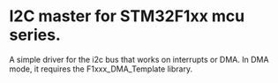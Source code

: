 # I2C master for STM32F1xx mcu series.
A simple driver for the i2c bus that works on interrupts or DMA.
In DMA mode, it requires the F1xxx_DMA_Template library.
